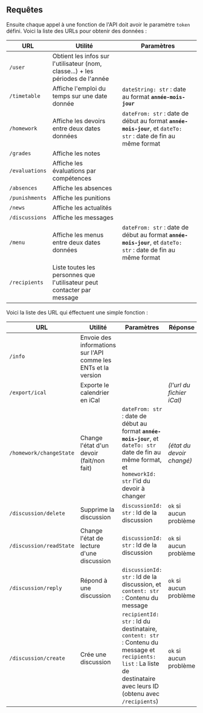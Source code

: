## Requêtes

Ensuite chaque appel à une fonction de l'API doit avoir le paramètre `token` défini.
Voici la liste des URLs pour obtenir des données :

| URL | Utilité | Paramètres |
|--|--|--|
| `/user` | Obtient les infos sur l'utilisateur (nom, classe...) + les périodes de l'année |  |
| `/timetable` | Affiche l'emploi du temps sur une date donnée | `dateString: str` : date au format **`année-mois-jour`** |
| `/homework` | Affiche les devoirs entre deux dates données | `dateFrom: str` : date de début au format **`année-mois-jour`**, et `dateTo: str` : date de fin au même format |
| `/grades` | Affiche les notes |  |
| `/evaluations` | Affiche les évaluations par compétences |  |
| `/absences` | Affiche les absences |  |
| `/punishments` | Affiche les punitions |  |
| `/news` | Affiche les actualités |  |
| `/discussions` | Affiche les messages |  |
| `/menu` | Affiche les menus entre deux dates données | `dateFrom: str` : date de début au format **`année-mois-jour`**, et `dateTo: str` : date de fin au même format |
| `/recipients` | Liste toutes les personnes que l'utilisateur peut contacter par message |  |

Voici la liste des URL qui éffectuent une simple fonction :

| URL | Utilité | Paramètres | Réponse |
|--|--|--|--|
| `/info` | Envoie des informations sur l'API comme les ENTs et la version |  |  |
| `/export/ical` | Exporte le calendrier en iCal |  | *(l'url du fichier iCal)* |
| `/homework/changeState` | Change l'état d'un devoir (fait/non fait) | `dateFrom: str` : date de début au format **`année-mois-jour`**, et `dateTo: str` date de fin au même format, et `homeworkId: str` l'id du devoir à changer | *(état du devoir changé)* |
| `/discussion/delete` | Supprime la discussion | `discussionId: str` : Id de la discussion | `ok` si aucun problème |
| `/discussion/readState` | Change l'état de lecture d'une discussion | `discussionId: str` : Id de la discussion | `ok` si aucun problème |
| `/discussion/reply` | Répond à une discussion | `discussionId: str` : Id de la discussion, et `content: str` : Contenu du message | `ok` si aucun problème |
| `/discussion/create` | Crée une discussion | `recipientId: str` : Id du destinataire, `content: str` : Contenu du message et `recipients: list` : La liste de destinataire avec leurs ID (obtenu avec `/recipients`) | `ok` si aucun problème |